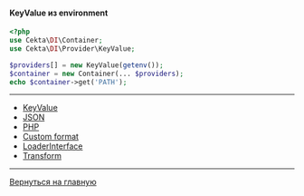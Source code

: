 #### KeyValue из environment

```php
<?php
use Cekta\DI\Container;
use Cekta\DI\Provider\KeyValue;

$providers[] = new KeyValue(getenv());
$container = new Container(... $providers);
echo $container->get('PATH');
```
---
* [KeyValue](key-value.md)
* [JSON](json.md)
* [PHP](PHP.md)
* [Custom format](custom-format.md)
* [LoaderInterface](loader-interface.md)
* [Transform](transform.md)
---
[Вернуться на главную](../../readme.md)
